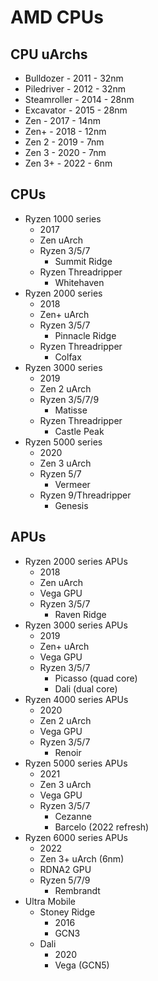 AMD CPUs
========

## CPU uArchs

- Bulldozer   - 2011 - 32nm
- Piledriver  - 2012 - 32nm
- Steamroller - 2014 - 28nm
- Excavator   - 2015 - 28nm
- Zen         - 2017 - 14nm
- Zen+        - 2018 - 12nm
- Zen 2       - 2019 - 7nm
- Zen 3       - 2020 - 7nm
- Zen 3+      - 2022 - 6nm

## CPUs

- Ryzen 1000 series
  - 2017
  - Zen uArch
  - Ryzen 3/5/7
    - Summit Ridge
  - Ryzen Threadripper
    - Whitehaven
- Ryzen 2000 series
  - 2018
  - Zen+ uArch
  - Ryzen 3/5/7
    - Pinnacle Ridge
  - Ryzen Threadripper
    - Colfax
- Ryzen 3000 series
  - 2019
  - Zen 2 uArch
  - Ryzen 3/5/7/9
    - Matisse
  - Ryzen Threadripper
    - Castle Peak
- Ryzen 5000 series
  - 2020
  - Zen 3 uArch
  - Ryzen 5/7
    - Vermeer
  - Ryzen 9/Threadripper
    - Genesis

## APUs

- Ryzen 2000 series APUs
  - 2018
  - Zen uArch
  - Vega GPU
  - Ryzen 3/5/7
    - Raven Ridge
- Ryzen 3000 series APUs
  - 2019
  - Zen+ uArch
  - Vega GPU
  - Ryzen 3/5/7
    - Picasso (quad core)
    - Dali (dual core)
- Ryzen 4000 series APUs
  - 2020
  - Zen 2 uArch
  - Vega GPU
  - Ryzen 3/5/7
    - Renoir
- Ryzen 5000 series APUs
  - 2021
  - Zen 3 uArch
  - Vega GPU
  - Ryzen 3/5/7
    - Cezanne
    - Barcelo (2022 refresh)
- Ryzen 6000 series APUs
  - 2022
  - Zen 3+ uArch (6nm)
  - RDNA2 GPU
  - Ryzen 5/7/9
    - Rembrandt
- Ultra Mobile
  - Stoney Ridge
    - 2016
    - GCN3
  - Dali
    - 2020
    - Vega (GCN5)

